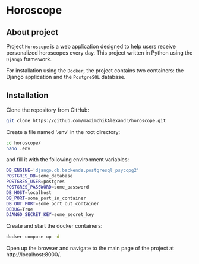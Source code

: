 
# Horoscope
## About project

Project `Horoscope` is a web application designed to help users receive personalized horoscopes every day.
This project written in Python using the `Django` framework.

For installation using the `Docker`, the project contains two containers: the Django application 
and the `PostgreSQL` database.


## Installation

Clone the repository from GitHub:

```sh
git clone https://github.com/maximchikAlexandr/horoscope.git
```

Create a file named '.env' in the root directory:

```sh
cd horoscope/
nano .env
```

and fill it with the following environment variables:

```sh
DB_ENGINE='django.db.backends.postgresql_psycopg2'
POSTGRES_DB=some_database
POSTGRES_USER=postgres
POSTGRES_PASSWORD=some_password
DB_HOST=localhost
DB_PORT=some_port_in_container
DB_OUT_PORT=some_port_out_container
DEBUG=True
DJANGO_SECRET_KEY=some_secret_key
```

Create and start the docker containers:

```sh
docker compose up -d
```

Open up the browser and navigate to the main page of the project at http://localhost:8000/.